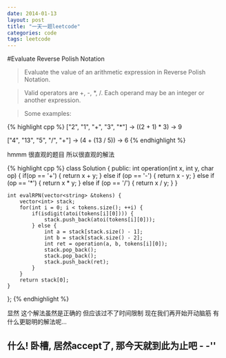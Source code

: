 ```yaml
---
date: 2014-01-13
layout: post
title: "一天一题leetcode"
categories: code
tags: leetcode
---
```


#Evaluate Reverse Polish Notation

>Evaluate the value of an arithmetic expression in Reverse Polish Notation.

>Valid operators are +, -, *, /. Each operand may be an integer or another expression.

>Some examples:

{% highlight cpp %}
["2", "1", "+", "3", "*"] -> ((2 + 1) * 3) -> 9

["4", "13", "5", "/", "+"] -> (4 + (13 / 5)) -> 6
{% endhighlight %}

hmmm 很直观的题目 所以很直观的解法

{% highlight cpp %}
class Solution {
public:
    int operation(int x, int y, char op) {
        if(op == '+') {
            return x + y;
        } else if (op == '-') {
            return x - y;
        } else if (op == '*') {
            return x * y;
        } else if (op == '/') {
            return x / y;
        }
    }

    int evalRPN(vector<string> &tokens) {
        vector<int> stack;
        for(int i = 0; i < tokens.size(); ++i) {
            if(isdigit(atoi(tokens[i][0]))) {
                stack.push_back(atoi(tokens[i][0]));
            } else {
                int a = stack[stack.size() - 1];
                int b = stack[stack.size() - 2];
                int ret = operation(a, b, tokens[i][0]);
                stack.pop_back();
                stack.pop_back();
                stack.push_back(ret);
            }
        }
        return stack[0];
    }
};
{% endhighlight %}

显然 这个解法虽然是正确的 但应该过不了时间限制 
现在我们再开始开动脑筋 有什么更聪明的解法呢...

什么! 卧槽, 居然accept了, 那今天就到此为止吧 - -''
---
